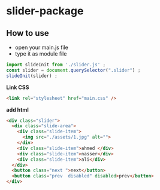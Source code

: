# slider-package
## **How to use**
- open your main.js file
- type it as module file
```javascript
import slideInit from './slider.js' ;
const slider = document.querySelector(".slider") ;
slideInit(slider) ;
```

**Link CSS**
```HTML
<link rel="stylesheet" href="main.css" />
```


**add html**

```html
<div class="slider">
  <div class="slide-area">
    <div class="slide-item">
      <img src="./assets/1.jpg" alt="">
    </div>
    <div class="slide-item">ahmed </div>
    <div class="slide-item">nasser</div>
    <div class="slide-item">ali</div>
  </div>
  <button class="next ">next</button>
  <button class="prev  disabled" disabled>prev</button>
</div>
```






